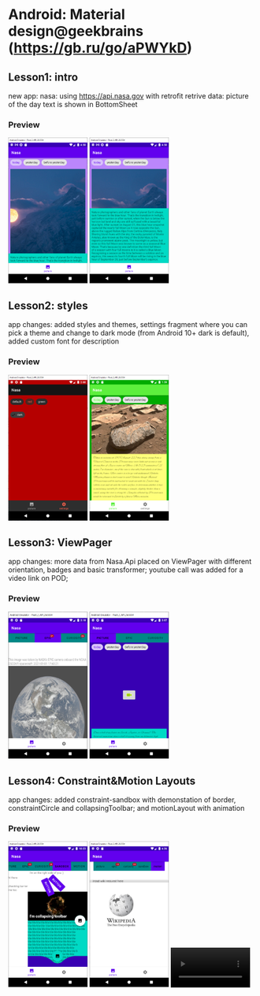 # Android: Material design@geekbrains (https://gb.ru/go/aPWYkD)
## Lesson1: intro
new app: nasa: using https://api.nasa.gov with retrofit retrive data: picture of the day 
text is shown in BottomSheet

### Preview
<img src="printscreens/lesson1_1.png" width="32%">
<img src="printscreens/lesson1_2.png" width="32%">

## Lesson2: styles
app changes: added styles and themes, settings fragment where you can pick a theme and change to dark mode (from Android 10+ dark is default), added custom font for description

### Preview
<img src="printscreens/lesson2_1.png" width="32%">
<img src="printscreens/lesson2_2.png" width="32%">

## Lesson3: ViewPager
app changes: more data from Nasa.Api placed on ViewPager with different orientation, badges and basic transformer; youtube call was added for a video link on POD; 

### Preview
<img src="printscreens/lesson3_1.png" width="32%">
<img src="printscreens/lesson3_2.png" width="32%">

## Lesson4: Constraint&Motion Layouts
app changes: added constraint-sandbox with demonstation of border, constraintCircle and collapsingToolbar; and motionLayout with animation 

### Preview
<img src="printscreens/lesson4_1.png" width="32%">
<img src="printscreens/lesson4_2.png" width="32%">
<video src="printscreens/lesson4.mp4" width="32%"></video>


